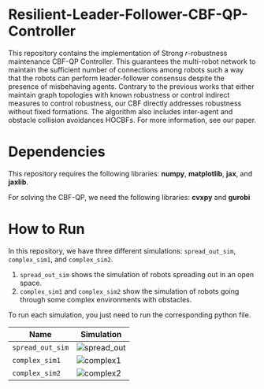 # Resilient-Leader-Follower-CBF-QP-Controller

This repository contains the implementation of Strong $r$-robustness maintenance CBF-QP Controller. This guarantees the multi-robot network to maintain the sufficient number of connections among robots such a way that the robots can perform leader-follower consensus despite the presence of misbehaving agents. Contrary to the previous works that either maintain graph topologies with known robustness or control indirect measures to control robustness, our CBF directly addresses robustness without fixed formations. The algorithm also includes inter-agent and obstacle collision avoidances HOCBFs. For more information, see our paper.


# Dependencies
This repository requires the following libraries: **numpy**, **matplotlib**, **jax**, and **jaxlib**.

For solving the CBF-QP, we need the following libraries: **cvxpy** and **gurobi**

# How to Run
In this repository, we have three different simulations: `spread_out_sim`, `complex_sim1`, and `complex_sim2`.
1) `spread_out_sim` shows the simulation of robots spreading out in an open space.
2) `complex_sim1` and `complex_sim2` show the simulation of robots going through some complex environments with obstacles.
   
To run each simulation, you just need to run the corresponding python file. 

|Name |Simulation|
| -----------------| ------------------|
| `spread_out_sim` | ![spread_out](https://github.com/user-attachments/assets/ddd7d555-b7ff-4532-a9d6-981a93473c33)|
| `complex_sim1`   | ![complex1](https://github.com/user-attachments/assets/523627f3-56a5-43f5-bf99-92539215da26)|
| `complex_sim2`   |![complex2](https://github.com/user-attachments/assets/281d881e-0c69-4457-b790-d3c3cde4077a)|







